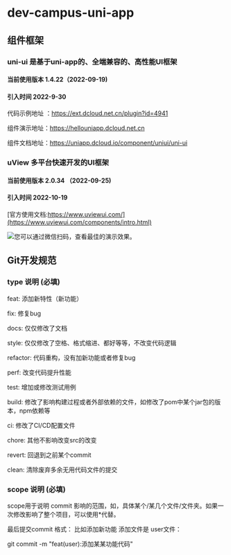 # dev-campus-uni-app
## 组件框架
### uni-ui 是基于uni-app的、全端兼容的、高性能UI框架
#### 当前使用版本 1.4.22（2022-09-19)
#### 引入时间 2022-9-30
代码示例地址 ：https://ext.dcloud.net.cn/plugin?id=4941

组件演示地址：https://hellouniapp.dcloud.net.cn

组件文档地址：https://uniapp.dcloud.io/component/uniui/uni-ui

### uView 多平台快速开发的UI框架

#### 当前使用版本 2.0.34 （2022-09-25)
#### 引入时间 2022-10-19
[官方使用文档:https://www.uviewui.com/](https://www.uviewui.com/components/intro.html)

![您可以通过微信扫码，查看最佳的演示效果。](https://uviewui.com/common/weixin_mini_qrcode.png)

## Git开发规范
### type 说明 (必填)
feat: 添加新特性（新功能）

fix: 修复bug

docs: 仅仅修改了文档

style: 仅仅修改了空格、格式缩进、都好等等，不改变代码逻辑

refactor: 代码重构，没有加新功能或者修复bug

perf: 改变代码提升性能

test: 增加或修改测试用例

build: 修改了影响构建过程或者外部依赖的文件，如修改了pom中某个jar包的版本，npm依赖等

ci: 修改了CI/CD配置文件

chore: 其他不影响改变src的改变

revert: 回退到之前某个commit

clean: 清除废弃多余无用代码文件的提交


### scope 说明 (必填)

scope用于说明 commit 影响的范围，如，具体某个/某几个文件/文件夹。如果一次修改影响了整个项目，可以使用*代替。

最后提交commit 格式： 比如添加新功能 添加文件是 user文件： 

git commit -m "feat(user):添加某某功能代码"
